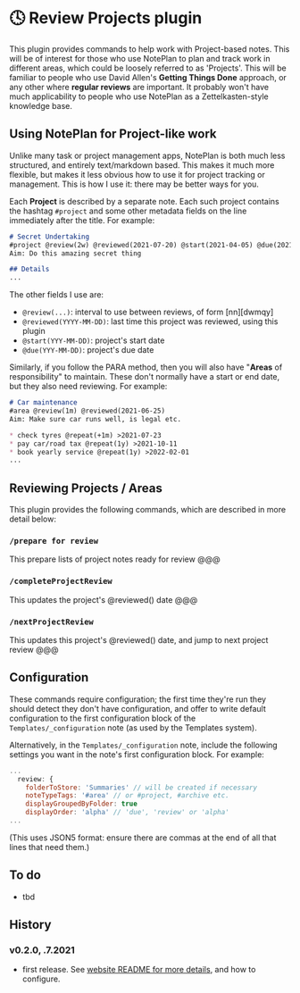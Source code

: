 # 🕓 Review Projects plugin
This plugin provides commands to help work with Project-based notes. This will be of interest for those who use NotePlan to plan and track work in different areas, which could be loosely referred to as 'Projects'. This will be familiar to people who use David Allen's **Getting Things Done** approach, or any other where **regular reviews** are important. It probably won't have much applicability to people who use NotePlan as a Zettelkasten-style knowledge base.

## Using NotePlan for Project-like work
Unlike many task or project management apps, NotePlan is both much less structured, and entirely text/markdown based.  This makes it much more flexible, but makes it less obvious how to use it for project tracking or management.  This is how I use it: there may be better ways for you.

Each **Project** is described by a separate note. Each such project contains the hashtag `#project` and some other metadata fields on the line immediately after the title.  For example:

```markdown
# Secret Undertaking
#project @review(2w) @reviewed(2021-07-20) @start(2021-04-05) @due(2021-11-30)
Aim: Do this amazing secret thing

## Details
...
```

The other fields I use are:
- `@review(...)`: interval to use between reviews, of form [nn][dwmqy]
- `@reviewed(YYYY-MM-DD)`: last time this project was reviewed, using this plugin
- `@start(YYY-MM-DD)`: project's start date
- `@due(YYY-MM-DD)`: project's due date

Similarly, if you follow the PARA method, then you will also have "**Areas** of responsibility" to maintain. These don't normally have a start or end date, but they also need reviewing.  For example:

```markdown
# Car maintenance
#area @review(1m) @reviewed(2021-06-25)
Aim: Make sure car runs well, is legal etc.

* check tyres @repeat(+1m) >2021-07-23
* pay car/road tax @repeat(1y) >2021-10-11
* book yearly service @repeat(1y) >2022-02-01
...
```

## Reviewing Projects / Areas
This plugin provides the following commands, which are described in more detail below:

### `/prepare for review`
This prepare lists of project notes ready for review @@@

### `/completeProjectReview`
This updates the project's @reviewed() date
@@@

### `/nextProjectReview`
This updates this project's @reviewed() date, and jump to next project review
@@@

## Configuration
These commands require configuration; the first time they're run they should detect they don't have configuration, and offer to write default configuration to the first configuration block of the `Templates/_configuration` note (as used by the Templates system). 

Alternatively, in the `Templates/_configuration` note, include the following settings you want in the note's first configuration block. For example:

```javascript
...
  review: {
    folderToStore: 'Summaries' // will be created if necessary
    noteTypeTags: '#area' // or #project, #archive etc.
    displayGroupedByFolder: true
    displayOrder: 'alpha' // 'due', 'review' or 'alpha'
...
```
(This uses JSON5 format: ensure there are commas at the end of all that lines that need them.)

## To do
- tbd

## History

### v0.2.0, .7.2021
- first release.  See [website README for more details](https://github.com/NotePlan/plugins/tree/main/jgclark.Review), and how to configure.
